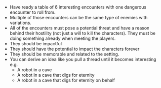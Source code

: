 + Have ready a table of 6 interesting encounters with one dangerous encounter to roll from.
+ Multiple of those encounters can be the same type of enemies with variations.
+ All of the encounters must pose a potential threat and have a reason behind their hostility (not just a will to kill the characters). They must be doing something already when meeting the players.
+ They should be impactful
+ They should have the potential to impact the characters forever
+ They should be memorable and related to the setting.
+ You can derive an idea like you pull a thread until it becomes interesting e.g. 
	+ A robot in a cave
	+ A robot in a cave that digs for eternity
	+ A robot in a cave that digs for eternity on behalf 
